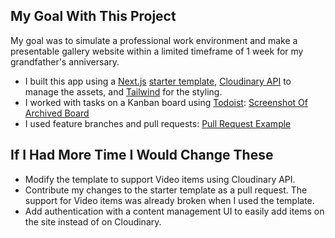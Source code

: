 ## My Goal With This Project

My goal was to simulate a professional work environment and make a presentable gallery website within a limited timeframe of 1 week for my grandfather's anniversary.

- I built this app using a [Next.js](https://nextjs.org/docs) [starter template](https://vercel.com/templates/next.js/image-gallery-starter), [Cloudinary API](https://cloudinary.com/documentation/transformation_reference) to manage the assets, and [Tailwind](https://tailwindcss.com/docs/installation) for the styling.
- I worked with tasks on a Kanban board using [Todoist](https://todoist.com/): [Screenshot Of Archived Board](https://github.com/user-attachments/assets/dfe84e7c-9938-4a0a-a72c-e1e5737c891f)
- I used feature branches and pull requests: [Pull Request Example](https://github.com/user-attachments/assets/6773d4ed-5648-465a-8035-cde7c3028c2d)

## If I Had More Time I Would Change These

- Modify the template to support Video items using Cloudinary API. 
- Contribute my changes to the starter template as a pull request. The support for Video items was already broken when I used the template.
- Add authentication with a content management UI to easily add items on the site instead of on Cloudinary.
